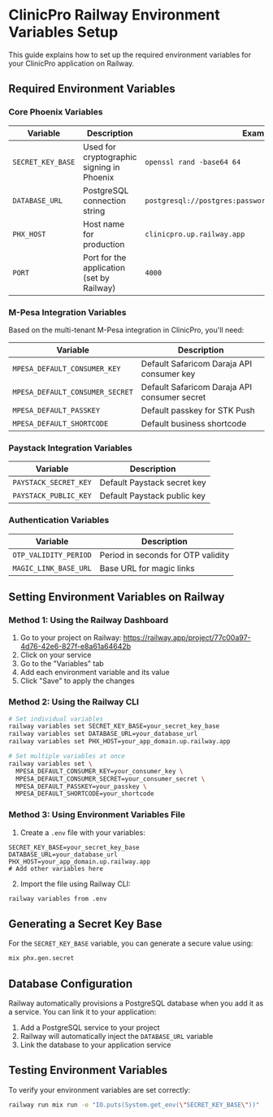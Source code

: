 # ClinicPro Railway Environment Variables Setup

This guide explains how to set up the required environment variables for your ClinicPro application on Railway.

## Required Environment Variables

### Core Phoenix Variables

| Variable | Description | Example |
|----------|-------------|---------|
| `SECRET_KEY_BASE` | Used for cryptographic signing in Phoenix | `openssl rand -base64 64` |
| `DATABASE_URL` | PostgreSQL connection string | `postgresql://postgres:password@localhost/clinicpro_prod` |
| `PHX_HOST` | Host name for production | `clinicpro.up.railway.app` |
| `PORT` | Port for the application (set by Railway) | `4000` |

### M-Pesa Integration Variables

Based on the multi-tenant M-Pesa integration in ClinicPro, you'll need:

| Variable | Description |
|----------|-------------|
| `MPESA_DEFAULT_CONSUMER_KEY` | Default Safaricom Daraja API consumer key |
| `MPESA_DEFAULT_CONSUMER_SECRET` | Default Safaricom Daraja API consumer secret |
| `MPESA_DEFAULT_PASSKEY` | Default passkey for STK Push |
| `MPESA_DEFAULT_SHORTCODE` | Default business shortcode |

### Paystack Integration Variables

| Variable | Description |
|----------|-------------|
| `PAYSTACK_SECRET_KEY` | Default Paystack secret key |
| `PAYSTACK_PUBLIC_KEY` | Default Paystack public key |

### Authentication Variables

| Variable | Description |
|----------|-------------|
| `OTP_VALIDITY_PERIOD` | Period in seconds for OTP validity |
| `MAGIC_LINK_BASE_URL` | Base URL for magic links |

## Setting Environment Variables on Railway

### Method 1: Using the Railway Dashboard

1. Go to your project on Railway: https://railway.app/project/77c00a97-4d76-42e6-827f-e8a61a64642b
2. Click on your service
3. Go to the "Variables" tab
4. Add each environment variable and its value
5. Click "Save" to apply the changes

### Method 2: Using the Railway CLI

```bash
# Set individual variables
railway variables set SECRET_KEY_BASE=your_secret_key_base
railway variables set DATABASE_URL=your_database_url
railway variables set PHX_HOST=your_app_domain.up.railway.app

# Set multiple variables at once
railway variables set \
  MPESA_DEFAULT_CONSUMER_KEY=your_consumer_key \
  MPESA_DEFAULT_CONSUMER_SECRET=your_consumer_secret \
  MPESA_DEFAULT_PASSKEY=your_passkey \
  MPESA_DEFAULT_SHORTCODE=your_shortcode
```

### Method 3: Using Environment Variables File

1. Create a `.env` file with your variables:

```
SECRET_KEY_BASE=your_secret_key_base
DATABASE_URL=your_database_url
PHX_HOST=your_app_domain.up.railway.app
# Add other variables here
```

2. Import the file using Railway CLI:

```bash
railway variables from .env
```

## Generating a Secret Key Base

For the `SECRET_KEY_BASE` variable, you can generate a secure value using:

```bash
mix phx.gen.secret
```

## Database Configuration

Railway automatically provisions a PostgreSQL database when you add it as a service. You can link it to your application:

1. Add a PostgreSQL service to your project
2. Railway will automatically inject the `DATABASE_URL` variable
3. Link the database to your application service

## Testing Environment Variables

To verify your environment variables are set correctly:

```bash
railway run mix run -e "IO.puts(System.get_env(\"SECRET_KEY_BASE\"))"
```

